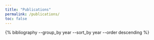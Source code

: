 ```yaml
---
title: "Publications"
permalink: /publications/
toc: false
---
```


{% bibliography --group_by year --sort_by year --order descending %}